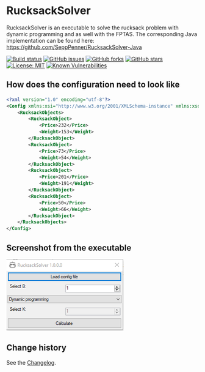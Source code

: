 RucksackSolver
====================================

RucksackSolver is an executable to solve the rucksack problem with dynamic programming and as well with the FPTAS.
The corresponding Java implementation can be found here: https://github.com/SeppPenner/RucksackSolver-Java

[![Build status](https://ci.appveyor.com/api/projects/status/ch5dx3a373gh262n?svg=true)](https://ci.appveyor.com/project/SeppPenner/rucksacksolverc)
[![GitHub issues](https://img.shields.io/github/issues/SeppPenner/RucksackSolverC-.svg)](https://github.com/SeppPenner/RucksackSolverC-/issues)
[![GitHub forks](https://img.shields.io/github/forks/SeppPenner/RucksackSolverC-.svg)](https://github.com/SeppPenner/RucksackSolverC-/network)
[![GitHub stars](https://img.shields.io/github/stars/SeppPenner/RucksackSolverC-.svg)](https://github.com/SeppPenner/RucksackSolverC-/stargazers)
[![License: MIT](https://img.shields.io/badge/License-MIT-blue.svg)](https://raw.githubusercontent.com/SeppPenner/RucksackSolverC-/master/License.txt)
[![Known Vulnerabilities](https://snyk.io/test/github/SeppPenner/RucksackSolverC-/badge.svg)](https://snyk.io/test/github/SeppPenner/RucksackSolverC-)


## How does the configuration need to look like
```xml
<?xml version="1.0" encoding="utf-8"?>
<Config xmlns:xsi="http://www.w3.org/2001/XMLSchema-instance" xmlns:xsd="http://www.w3.org/2001/XMLSchema">
	<RucksackObjects>
		<RucksackObject>
			<Price>232</Price>
			<Weight>153</Weight>
		</RucksackObject>
		<RucksackObject>
			<Price>73</Price>
			<Weight>54</Weight>
		</RucksackObject>
		<RucksackObject>
			<Price>201</Price>
			<Weight>191</Weight>
		</RucksackObject>
		<RucksackObject>
			<Price>50</Price>
			<Weight>66</Weight>
		</RucksackObject>
	</RucksackObjects>
</Config>
```

## Screenshot from the executable
![Screenshot from the executable](https://github.com/SeppPenner/RucksackSolverC-/blob/master/Screenshot.PNG "Screenshot from the executable")

Change history
--------------

See the [Changelog](https://github.com/SeppPenner/RucksackSolverC-/blob/master/Changelog.md).